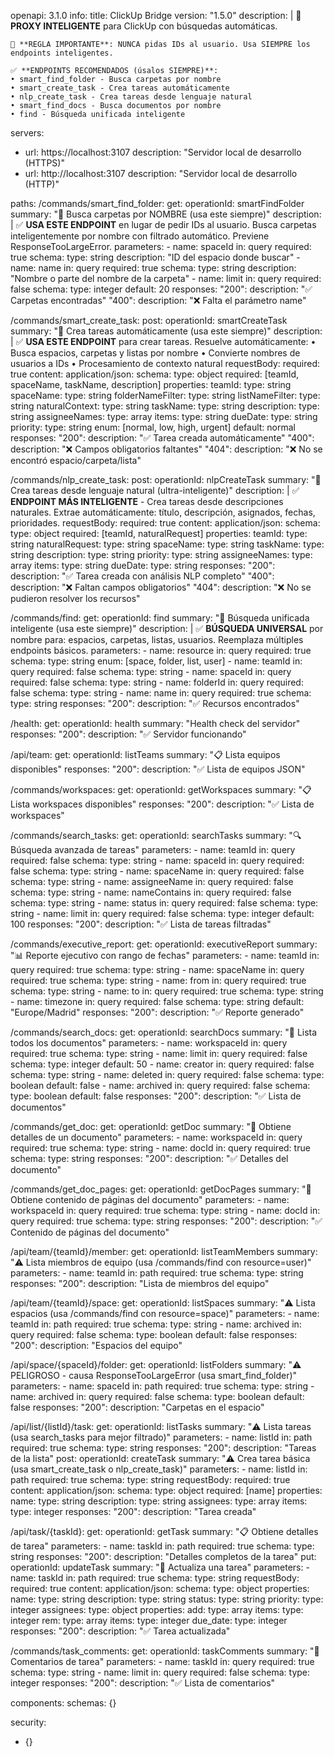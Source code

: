 openapi: 3.1.0
info:
  title: ClickUp Bridge
  version: "1.5.0"
  description: |
    🧠 **PROXY INTELIGENTE** para ClickUp con búsquedas automáticas.
    
    🚨 **REGLA IMPORTANTE**: NUNCA pidas IDs al usuario. Usa SIEMPRE los endpoints inteligentes.
    
    ✅ **ENDPOINTS RECOMENDADOS (úsalos SIEMPRE)**:
    • smart_find_folder - Busca carpetas por nombre
    • smart_create_task - Crea tareas automáticamente  
    • nlp_create_task - Crea tareas desde lenguaje natural
    • smart_find_docs - Busca documentos por nombre
    • find - Búsqueda unificada inteligente
    
servers:
  - url: https://localhost:3107
    description: "Servidor local de desarrollo (HTTPS)"
  - url: http://localhost:3107
    description: "Servidor local de desarrollo (HTTP)"

paths:
  /commands/smart_find_folder:
    get:
      operationId: smartFindFolder
      summary: "🧠 Busca carpetas por NOMBRE (usa este siempre)"
      description: |
        ✅ **USA ESTE ENDPOINT** en lugar de pedir IDs al usuario.
        Busca carpetas inteligentemente por nombre con filtrado automático.
        Previene ResponseTooLargeError.
      parameters:
        - name: spaceId
          in: query
          required: true
          schema: 
            type: string
          description: "ID del espacio donde buscar"
        - name: name
          in: query
          required: true
          schema: 
            type: string
          description: "Nombre o parte del nombre de la carpeta"
        - name: limit
          in: query
          required: false
          schema: 
            type: integer
            default: 20
      responses:
        "200": 
          description: "✅ Carpetas encontradas"
        "400": 
          description: "❌ Falta el parámetro name"

  /commands/smart_create_task:
    post:
      operationId: smartCreateTask
      summary: "🧠 Crea tareas automáticamente (usa este siempre)"
      description: |
        ✅ **USA ESTE ENDPOINT** para crear tareas. Resuelve automáticamente:
        • Busca espacios, carpetas y listas por nombre
        • Convierte nombres de usuarios a IDs
        • Procesamiento de contexto natural
      requestBody:
        required: true
        content:
          application/json:
            schema:
              type: object
              required: [teamId, spaceName, taskName, description]
              properties:
                teamId: 
                  type: string
                spaceName: 
                  type: string
                folderNameFilter: 
                  type: string
                listNameFilter: 
                  type: string
                naturalContext: 
                  type: string
                taskName: 
                  type: string
                description: 
                  type: string
                assigneeNames: 
                  type: array
                  items: 
                    type: string
                dueDate: 
                  type: string
                priority: 
                  type: string
                  enum: [normal, low, high, urgent]
                  default: normal
      responses:
        "200": 
          description: "✅ Tarea creada automáticamente"
        "400": 
          description: "❌ Campos obligatorios faltantes"
        "404": 
          description: "❌ No se encontró espacio/carpeta/lista"

  /commands/nlp_create_task:
    post:
      operationId: nlpCreateTask
      summary: "🧠 Crea tareas desde lenguaje natural (ultra-inteligente)"
      description: |
        ✅ **ENDPOINT MÁS INTELIGENTE** - Crea tareas desde descripciones naturales.
        Extrae automáticamente: título, descripción, asignados, fechas, prioridades.
      requestBody:
        required: true
        content:
          application/json:
            schema:
              type: object
              required: [teamId, naturalRequest]
              properties:
                teamId: 
                  type: string
                naturalRequest: 
                  type: string
                spaceName: 
                  type: string
                taskName: 
                  type: string
                description: 
                  type: string
                priority: 
                  type: string
                assigneeNames: 
                  type: array
                  items: 
                    type: string
                dueDate: 
                  type: string
      responses:
        "200": 
          description: "✅ Tarea creada con análisis NLP completo"
        "400": 
          description: "❌ Faltan campos obligatorios"
        "404": 
          description: "❌ No se pudieron resolver los recursos"

  /commands/find:
    get:
      operationId: find
      summary: "🧠 Búsqueda unificada inteligente (usa este siempre)"
      description: |
        ✅ **BÚSQUEDA UNIVERSAL** por nombre para: espacios, carpetas, listas, usuarios.
        Reemplaza múltiples endpoints básicos.
      parameters:
        - name: resource
          in: query
          required: true
          schema: 
            type: string
            enum: [space, folder, list, user]
        - name: teamId
          in: query
          required: false
          schema: 
            type: string
        - name: spaceId
          in: query
          required: false
          schema: 
            type: string
        - name: folderId
          in: query
          required: false
          schema: 
            type: string
        - name: name
          in: query
          required: true
          schema: 
            type: string
      responses:
        "200": 
          description: "✅ Recursos encontrados"

  /health:
    get:
      operationId: health
      summary: "Health check del servidor"
      responses: 
        "200": 
          description: "✅ Servidor funcionando"

  /api/team:
    get:
      operationId: listTeams
      summary: "📋 Lista equipos disponibles"
      responses: 
        "200": 
          description: "✅ Lista de equipos JSON"

  /commands/workspaces:
    get:
      operationId: getWorkspaces
      summary: "📋 Lista workspaces disponibles"
      responses: 
        "200": 
          description: "✅ Lista de workspaces"

  /commands/search_tasks:
    get:
      operationId: searchTasks
      summary: "🔍 Búsqueda avanzada de tareas"
      parameters:
        - name: teamId
          in: query
          required: false
          schema: 
            type: string
        - name: spaceId
          in: query
          required: false
          schema: 
            type: string
        - name: spaceName
          in: query
          required: false
          schema: 
            type: string
        - name: assigneeName
          in: query
          required: false
          schema: 
            type: string
        - name: nameContains
          in: query
          required: false
          schema: 
            type: string
        - name: status
          in: query
          required: false
          schema: 
            type: string
        - name: limit
          in: query
          required: false
          schema: 
            type: integer
            default: 100
      responses: 
        "200": 
          description: "✅ Lista de tareas filtradas"

  /commands/executive_report:
    get:
      operationId: executiveReport
      summary: "📊 Reporte ejecutivo con rango de fechas"
      parameters:
        - name: teamId
          in: query
          required: true
          schema: 
            type: string
        - name: spaceName
          in: query
          required: true
          schema: 
            type: string
        - name: from
          in: query
          required: true
          schema: 
            type: string
        - name: to
          in: query
          required: true
          schema: 
            type: string
        - name: timezone
          in: query
          required: false
          schema: 
            type: string
            default: "Europe/Madrid"
      responses: 
        "200": 
          description: "✅ Reporte generado"

  /commands/search_docs:
    get:
      operationId: searchDocs
      summary: "📄 Lista todos los documentos"
      parameters:
        - name: workspaceId
          in: query
          required: true
          schema: 
            type: string
        - name: limit
          in: query
          required: false
          schema: 
            type: integer
            default: 50
        - name: creator
          in: query
          required: false
          schema: 
            type: string
        - name: deleted
          in: query
          required: false
          schema: 
            type: boolean
            default: false
        - name: archived
          in: query
          required: false
          schema: 
            type: boolean
            default: false
      responses: 
        "200": 
          description: "✅ Lista de documentos"

  /commands/get_doc:
    get:
      operationId: getDoc
      summary: "📄 Obtiene detalles de un documento"
      parameters:
        - name: workspaceId
          in: query
          required: true
          schema: 
            type: string
        - name: docId
          in: query
          required: true
          schema: 
            type: string
      responses: 
        "200": 
          description: "✅ Detalles del documento"

  /commands/get_doc_pages:
    get:
      operationId: getDocPages
      summary: "📄 Obtiene contenido de páginas del documento"
      parameters:
        - name: workspaceId
          in: query
          required: true
          schema: 
            type: string
        - name: docId
          in: query
          required: true
          schema: 
            type: string
      responses: 
        "200": 
          description: "✅ Contenido de páginas del documento"

  /api/team/{teamId}/member:
    get:
      operationId: listTeamMembers
      summary: "⚠️ Lista miembros de equipo (usa /commands/find con resource=user)"
      parameters:
        - name: teamId
          in: path
          required: true
          schema: 
            type: string
      responses: 
        "200": 
          description: "Lista de miembros del equipo"

  /api/team/{teamId}/space:
    get:
      operationId: listSpaces
      summary: "⚠️ Lista espacios (usa /commands/find con resource=space)"
      parameters:
        - name: teamId
          in: path
          required: true
          schema: 
            type: string
        - name: archived
          in: query
          required: false
          schema: 
            type: boolean
            default: false
      responses: 
        "200": 
          description: "Espacios del equipo"

  /api/space/{spaceId}/folder:
    get:
      operationId: listFolders
      summary: "⚠️ PELIGROSO - causa ResponseTooLargeError (usa smart_find_folder)"
      parameters:
        - name: spaceId
          in: path
          required: true
          schema: 
            type: string
        - name: archived
          in: query
          required: false
          schema: 
            type: boolean
            default: false
      responses: 
        "200": 
          description: "Carpetas en el espacio"

  /api/list/{listId}/task:
    get:
      operationId: listTasks
      summary: "⚠️ Lista tareas (usa search_tasks para mejor filtrado)"
      parameters:
        - name: listId
          in: path
          required: true
          schema: 
            type: string
      responses: 
        "200": 
          description: "Tareas de la lista"
    post:
      operationId: createTask
      summary: "⚠️ Crea tarea básica (usa smart_create_task o nlp_create_task)"
      parameters:
        - name: listId
          in: path
          required: true
          schema: 
            type: string
      requestBody:
        required: true
        content:
          application/json:
            schema:
              type: object
              required: [name]
              properties:
                name: 
                  type: string
                description: 
                  type: string
                assignees: 
                  type: array
                  items: 
                    type: integer
      responses: 
        "200": 
          description: "Tarea creada"

  /api/task/{taskId}:
    get:
      operationId: getTask
      summary: "📋 Obtiene detalles de tarea"
      parameters:
        - name: taskId
          in: path
          required: true
          schema: 
            type: string
      responses: 
        "200": 
          description: "Detalles completos de la tarea"
    put:
      operationId: updateTask
      summary: "📝 Actualiza una tarea"
      parameters:
        - name: taskId
          in: path
          required: true
          schema: 
            type: string
      requestBody:
        required: true
        content:
          application/json:
            schema:
              type: object
              properties:
                name: 
                  type: string
                description: 
                  type: string
                status: 
                  type: string
                priority: 
                  type: integer
                assignees:
                  type: object
                  properties:
                    add: 
                      type: array
                      items: 
                        type: integer
                    rem: 
                      type: array
                      items: 
                        type: integer
                due_date: 
                  type: integer
      responses: 
        "200": 
          description: "✅ Tarea actualizada"

  /commands/task_comments:
    get:
      operationId: taskComments
      summary: "💬 Comentarios de tarea"
      parameters:
        - name: taskId
          in: query
          required: true
          schema: 
            type: string
        - name: limit
          in: query
          required: false
          schema: 
            type: integer
      responses: 
        "200": 
          description: "✅ Lista de comentarios"

components: 
  schemas: {}

security:
  - {}
